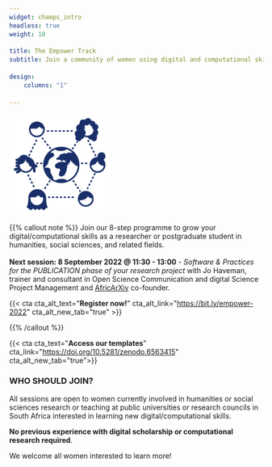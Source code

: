 ```yaml
---
widget: champs_intro
headless: true
weight: 10

title: The Empower Track
subtitle: Join a community of women using digital and computational skills in research and beyond!

design:
    columns: "1"

---
```


<img src="empower-icon.svg" width="200px">

{{% callout note %}}
Join our 8-step programme to grow your digital/computational skills as a researcher or postgraduate student in humanities, social sciences, and related fields.<br>
<br>**Next session: 8 September 2022 @ 11:30 - 13:00** - _Software & Practices for the PUBLICATION phase of your research project_ with Jo Haveman, trainer and consultant in Open Science Communication and digital Science Project Management and [AfricArXiv](https://africarxiv.pubpub.org/) co-founder.

{{< cta cta_alt_text="**Register now!**" cta_alt_link="https://bit.ly/empower-2022" cta_alt_new_tab="true" >}}

{{% /callout %}}

{{< cta cta_text="**Access our templates**" cta_link="https://doi.org/10.5281/zenodo.6563415" cta_alt_new_tab="true">}}


### WHO SHOULD JOIN?

All sessions are open to women currently involved in humanities or social sciences research or teaching at public universities or research councils in South Africa interested in learning new digital/computational skills.

**No previous experience with digital scholarship or computational research required**.

We welcome all women interested to learn more!


